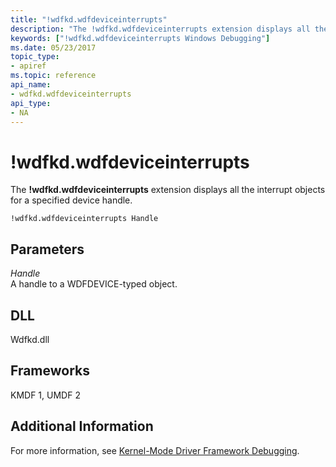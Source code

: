 ```yaml
---
title: "!wdfkd.wdfdeviceinterrupts"
description: "The !wdfkd.wdfdeviceinterrupts extension displays all the interrupt objects for a specified device handle."
keywords: ["!wdfkd.wdfdeviceinterrupts Windows Debugging"]
ms.date: 05/23/2017
topic_type:
- apiref
ms.topic: reference
api_name:
- wdfkd.wdfdeviceinterrupts
api_type:
- NA
---
```


# !wdfkd.wdfdeviceinterrupts

The **!wdfkd.wdfdeviceinterrupts** extension displays all the interrupt objects for a specified device handle.

```dbgcmd
!wdfkd.wdfdeviceinterrupts Handle
```

## Parameters

<span id="_______Handle______"></span><span id="_______handle______"></span><span id="_______HANDLE______"></span> *Handle*   
A handle to a WDFDEVICE-typed object.

## DLL

Wdfkd.dll

## Frameworks

KMDF 1, UMDF 2

## Additional Information

For more information, see [Kernel-Mode Driver Framework Debugging](../debugger/kernel-mode-driver-framework-debugging.md).
